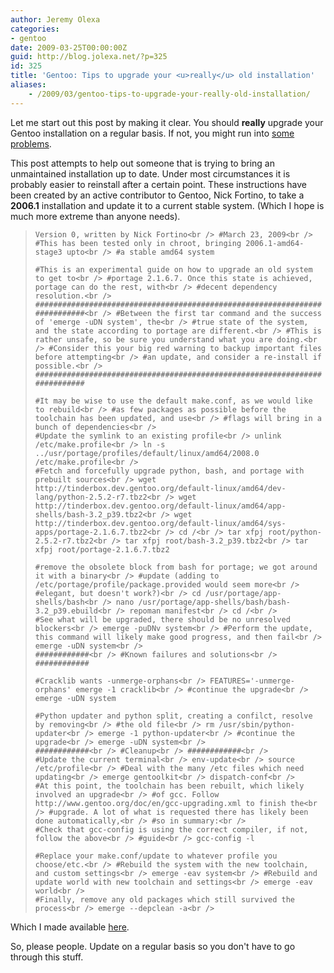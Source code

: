 ```yaml
---
author: Jeremy Olexa
categories:
- gentoo
date: 2009-03-25T00:00:00Z
guid: http://blog.jolexa.net/?p=325
id: 325
title: 'Gentoo: Tips to upgrade your <u>really</u> old installation'
aliases:
    - /2009/03/gentoo-tips-to-upgrade-your-really-old-installation/
---
```


Let me start out this post by making it clear. You should **really** upgrade your Gentoo installation on a regular basis. If not, you might run into [some][1] [problems][2].

This post attempts to help out someone that is trying to bring an unmaintained installation up to date. Under most circumstances it is probably easier to reinstall after a certain point. These instructions have been created by an active contributor to Gentoo, Nick Fortino, to take a **2006.1** installation and update it to a current stable system. (Which I hope is much more extreme than anyone needs).

> `Version 0, written by Nick Fortino<br />
#March 23, 2009<br />
#This has been tested only in chroot, bringing 2006.1-amd64-stage3 upto<br />
#a stable amd64 system`
> 
> `#This is an experimental guide on how to upgrade an old system to get to<br />
#portage 2.1.6.7. Once this state is achieved, portage can do the rest, with<br />
#decent dependency resolution.<br />
`  
> `###########################################################################<br />
#Between the first tar command and the success of 'emerge -uDN system', the<br />
#true state of the system, and the state according to portage are different.<br />
#This is rather unsafe, so be sure you understand what you are doing.<br />
#Consider this your big red warning to backup important files before attempting<br />
#an update, and consider a re-install if possible.<br />
###########################################################################`
> 
> `#It may be wise to use the default make.conf, as we would like to rebuild<br />
#as few packages as possible before the toolchain has been updated, and use<br />
#flags will bring in a bunch of dependencies<br />
`  
> `#Update the symlink to an existing profile<br />
unlink /etc/make.profile<br />
ln -s ../usr/portage/profiles/default/linux/amd64/2008.0 /etc/make.profile<br />
`  
> `#Fetch and forcefully upgrade python, bash, and portage with prebuilt sources<br />
wget http://tinderbox.dev.gentoo.org/default-linux/amd64/dev-lang/python-2.5.2-r7.tbz2<br />
wget http://tinderbox.dev.gentoo.org/default-linux/amd64/app-shells/bash-3.2_p39.tbz2<br />
wget http://tinderbox.dev.gentoo.org/default-linux/amd64/sys-apps/portage-2.1.6.7.tbz2<br />
cd /<br />
tar xfpj root/python-2.5.2-r7.tbz2<br />
tar xfpj root/bash-3.2_p39.tbz2<br />
tar xfpj root/portage-2.1.6.7.tbz2`
> 
> `#remove the obsolete block from bash for portage; we got around it with a binary<br />
#update (adding to /etc/portage/profile/package.provided would seem more<br />
#elegant, but doesn't work?)<br />
cd /usr/portage/app-shells/bash<br />
nano /usr/portage/app-shells/bash/bash-3.2_p39.ebuild<br />
repoman manifest<br />
cd /<br />
`  
> `#See what will be upgraded, there should be no unresolved blockers<br />
emerge -puDNv system<br />
#Perform the update, this command will likely make good progress, and then fail<br />
emerge -uDN system<br />
`  
> `############<br />
#Known failures and solutions<br />
############`
> 
> `#Cracklib wants -unmerge-orphans<br />
FEATURES='-unmerge-orphans' emerge -1 cracklib<br />
#continue the upgrade<br />
emerge -uDN system`
> 
> `#Python updater and python split, creating a confilct, resolve by removing<br />
#the old file<br />
rm /usr/sbin/python-updater<br />
emerge -1 python-updater<br />
#continue the upgrade<br />
emerge -uDN system<br />
`  
> `############<br />
#Cleanup<br />
############<br />
`  
> `#Update the current terminal<br />
env-update<br />
source /etc/profile<br />
#Deal with the many /etc files which need updating<br />
emerge gentoolkit<br />
dispatch-conf<br />
`  
> `#At this point, the toolchain has been rebuilt, which likely involved an upgrade<br />
#of gcc. Follow http://www.gentoo.org/doc/en/gcc-upgrading.xml to finish the<br />
#upgrade. A lot of what is requested there has likely been done automatically,<br />
#so in summary:<br />
`  
> `#Check that gcc-config is using the correct compiler, if not, follow the above<br />
#guide<br />
gcc-config -l`
> 
> `#Replace your make.conf/update to whatever profile you choose/etc.<br />
#Rebuild the system with the new toolchain, and custom settings<br />
emerge -eav system<br />
#Rebuild and update world with new toolchain and settings<br />
emerge -eav world<br />
`  
> `#Finally, remove any old packages which still survived the process<br />
emerge --depclean -a<br />
`

Which I made available [here][3].

So, please people. Update on a regular basis so you don't have to go through this stuff.

 [1]: http://bugs.gentoo.org/263521
 [2]: http://forums.gentoo.org/viewtopic-t-748073-start-0-postdays-0-postorder-asc-highlight-.html?sid=221191716d0fd211eec30535cd64cad3
 [3]: http://dev.gentoo.org/~darkside/perm/update-old-host.sh